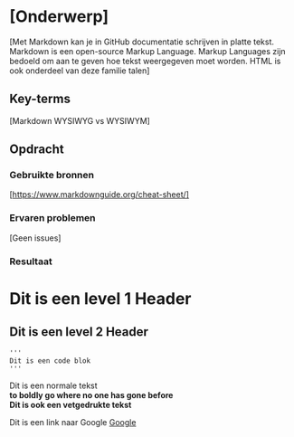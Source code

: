 # [Onderwerp]
[Met Markdown kan je in GitHub documentatie schrijven in platte tekst. Markdown is een open-source Markup Language. Markup Languages zijn bedoeld om aan te geven hoe tekst weergegeven moet worden. HTML is ook onderdeel van deze familie talen]

## Key-terms
[Markdown
WYSIWYG vs WYSIWYM]

## Opdracht
### Gebruikte bronnen
[https://www.markdownguide.org/cheat-sheet/]

### Ervaren problemen
[Geen issues]

### Resultaat
# Dit is een level 1 Header 
## Dit is een level 2 Header 
    '''    
    Dit is een code blok
    '''
    

Dit is een normale tekst  
**to boldly go where no one has gone before**  
__Dit is ook een vetgedrukte tekst__  

Dit is een link naar Google [Google](https://www.google.nl)
